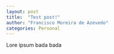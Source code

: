 ```yaml
---
layout: post
title:  "Test post!"
author: "Francisco Moreira de Azevedo"
categories: Personal
---
```


Lore ipsum bada bada
